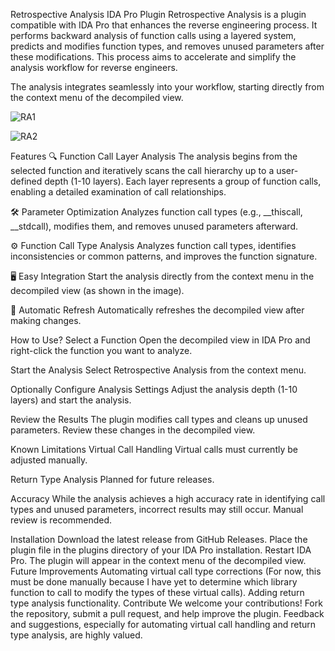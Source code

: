Retrospective Analysis IDA Pro Plugin
Retrospective Analysis is a plugin compatible with IDA Pro that enhances the reverse engineering process. It performs backward analysis of function calls using a layered system, predicts and modifies function types, and removes unused parameters after these modifications. This process aims to accelerate and simplify the analysis workflow for reverse engineers.

The analysis integrates seamlessly into your workflow, starting directly from the context menu of the decompiled view.



![RA1](https://github.com/user-attachments/assets/49540f7c-52ee-4db9-b63b-6fc6d7ed23e1)


![RA2](https://github.com/user-attachments/assets/35d77173-c305-4adf-9f19-aa7cc99bd20b)

Features
🔍 Function Call Layer Analysis
The analysis begins from the selected function and iteratively scans the call hierarchy up to a user-defined depth (1-10 layers). Each layer represents a group of function calls, enabling a detailed examination of call relationships.

🛠️ Parameter Optimization
Analyzes function call types (e.g., __thiscall, __stdcall), modifies them, and removes unused parameters afterward.

⚙️ Function Call Type Analysis
Analyzes function call types, identifies inconsistencies or common patterns, and improves the function signature.

🖥️ Easy Integration
Start the analysis directly from the context menu in the decompiled view (as shown in the image).

🔄 Automatic Refresh
Automatically refreshes the decompiled view after making changes.

How to Use?
Select a Function
Open the decompiled view in IDA Pro and right-click the function you want to analyze.


Start the Analysis
Select Retrospective Analysis from the context menu.

Optionally Configure Analysis Settings
Adjust the analysis depth (1-10 layers) and start the analysis.

Review the Results
The plugin modifies call types and cleans up unused parameters. Review these changes in the decompiled view.

Known Limitations
Virtual Call Handling
Virtual calls must currently be adjusted manually.

Return Type Analysis
Planned for future releases.

Accuracy
While the analysis achieves a high accuracy rate in identifying call types and unused parameters, incorrect results may still occur. Manual review is recommended.

Installation
Download the latest release from GitHub Releases.
Place the plugin file in the plugins directory of your IDA Pro installation.
Restart IDA Pro. The plugin will appear in the context menu of the decompiled view.
Future Improvements
Automating virtual call type corrections (For now, this must be done manually because I have yet to determine which library function to call to modify the types of these virtual calls).
Adding return type analysis functionality.
Contribute
We welcome your contributions! Fork the repository, submit a pull request, and help improve the plugin. Feedback and suggestions, especially for automating virtual call handling and return type analysis, are highly valued.

